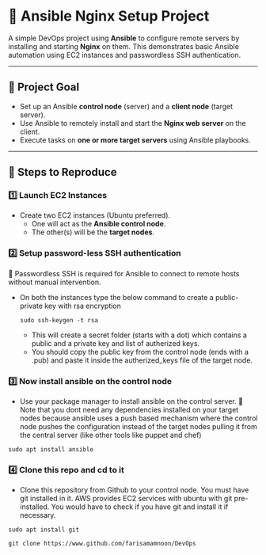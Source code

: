 # 🔧 Ansible Nginx Setup Project

A simple DevOps project using **Ansible** to configure remote servers by installing and starting **Nginx** on them. This demonstrates basic Ansible automation using EC2 instances and passwordless SSH authentication.

---

## 📌 Project Goal

- Set up an Ansible **control node** (server) and a **client node** (target server).
- Use Ansible to remotely install and start the **Nginx web server** on the client.
- Execute tasks on **one or more target servers** using Ansible playbooks.

---

## 🚀 Steps to Reproduce

### 1️⃣ Launch EC2 Instances

- Create two EC2 instances (Ubuntu preferred).
  - One will act as the **Ansible control node**.
  - The other(s) will be the **target nodes**.

### 2️⃣ Setup password-less SSH authentication

📌 Passwordless SSH is required for Ansible to connect to remote hosts without manual intervention.
- On both the instances type the below command to create a public-private key with rsa encryption
  ```
  sudo ssh-keygen -t rsa
  ``` 
  - This will create a secret folder (starts with a dot) which contains a public and a private key and list of autherized keys.
  - You should copy the public key from the control node (ends with a .pub) and paste it inside the autherized_keys file of the target node.

### 3️⃣ Now install ansible on the control node

- Use your package manager to install ansible on the control server.
📌 Note that you dont need any dependencies installed on your target nodes because ansible uses a push based mechanism where the control node pushes the configuration instead of the target nodes pulling it from the central server (like other tools like puppet and chef)
 ```
 sudo apt install ansible
 ``` 

### 4️⃣ Clone this repo and cd to it

- Clone this repository from Github to your control node. You must have git installed in it. AWS provides EC2 services with ubuntu with git pre-installed. You would have to check if you have git and install it if necessary.
 ```
 sudo apt install git
 ```
 ```
 git clone https://www.github.com/farisamamnoon/DevOps
 ```
